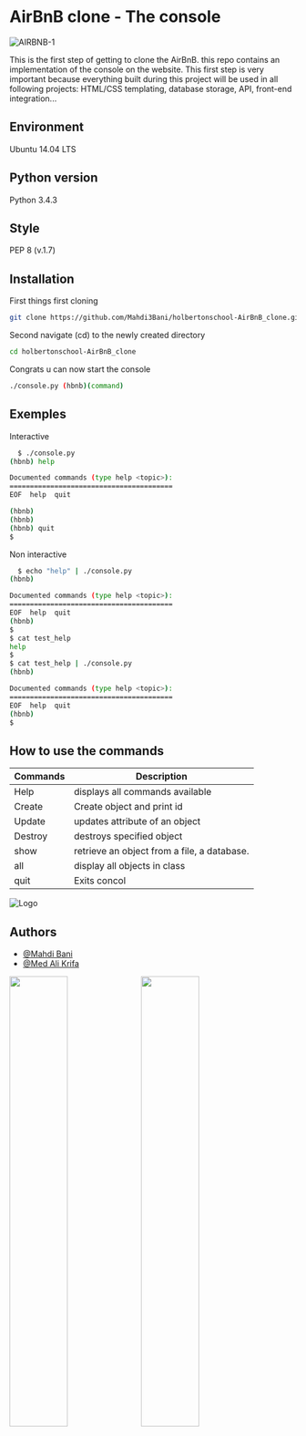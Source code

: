 
# AirBnB clone - The console
![AIRBNB-1](https://user-images.githubusercontent.com/97880395/195696432-e0c91618-6eaf-4dfa-9223-ac02700d472a.gif)

This is the first step of getting to clone the AirBnB. this repo contains an implementation
of the console on the website.
This first step is very important because everything built during this project will be used in all following projects: HTML/CSS templating, database storage, API, front-end integration...




## Environment
Ubuntu 14.04 LTS
## Python version
Python 3.4.3
## Style
PEP 8 (v.1.7)

## Installation

First things first cloning

```bash
git clone https://github.com/Mahdi3Bani/holbertonschool-AirBnB_clone.git
```
Second navigate (cd) to the newly created directory
```bash
cd holbertonschool-AirBnB_clone 
``` 
Congrats u can now start the console
```bash
./console.py (hbnb)(command) 
```

## Exemples

Interactive

```bash
  $ ./console.py
(hbnb) help

Documented commands (type help <topic>):
========================================
EOF  help  quit

(hbnb) 
(hbnb) 
(hbnb) quit
$
```

Non interactive

```bash
  $ echo "help" | ./console.py
(hbnb)

Documented commands (type help <topic>):
========================================
EOF  help  quit
(hbnb) 
$
$ cat test_help
help
$
$ cat test_help | ./console.py
(hbnb)

Documented commands (type help <topic>):
========================================
EOF  help  quit
(hbnb) 
$
```


## How to use the commands

| Commands             | Description                                                                |
| ----------------- | ------------------------------------------------------------------ |
| Help | displays all commands available |
| Create | Create object and print id |
| Update |  	updates attribute of an object |
| Destroy | destroys specified object |
| show | retrieve an object from a file, a database. |
| all | display all objects in class |
| quit | Exits concol |



![Logo](https://camo.githubusercontent.com/a8cd2eef2325c425519095dc2501111e630a77eddb454938c527cb82ea9c3aeb/68747470733a2f2f73332e616d617a6f6e6177732e636f6d2f696e7472616e65742d70726f6a656374732d66696c65732f686f6c626572746f6e7363686f6f6c2d6869676865722d6c6576656c5f70726f6772616d6d696e672b2f3236332f4842544e2d68626e622d46696e616c2e706e67)


## Authors
- [@Mahdi Bani](https://github.com/Mahdi3Bani)
- [@Med Ali Krifa](https://github.com/MedAliKrifa)

<img src="https://user-images.githubusercontent.com/97880395/195700076-8c690376-74c6-4281-9f07-bcfcf47bdbfb.jpeg" width="45%"></img> <img src="https://user-images.githubusercontent.com/97880395/195700081-8e4b5994-859d-4c04-81c1-0235db94d27f.jpeg" width="45%"></img> 
